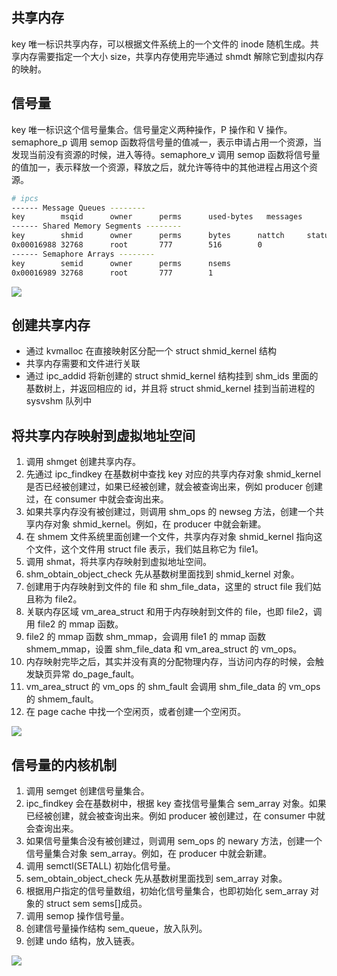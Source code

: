 ## 共享内存

key 唯一标识共享内存，可以根据文件系统上的一个文件的 inode 随机生成。共享内存需要指定一个大小 size，共享内存使用完毕通过 shmdt 解除它到虚拟内存的映射。

## 信号量

key 唯一标识这个信号量集合。信号量定义两种操作，P 操作和 V 操作。semaphore_p 调用 semop 函数将信号量的值减一，表示申请占用一个资源，当发现当前没有资源的时候，进入等待。semaphore_v 调用 semop 函数将信号量的值加一，表示释放一个资源，释放之后，就允许等待中的其他进程占用这个资源。

```bash
# ipcs
------ Message Queues --------
key        msqid      owner      perms      used-bytes   messages
------ Shared Memory Segments --------
key        shmid      owner      perms      bytes      nattch     status
0x00016988 32768      root       777        516        0
------ Semaphore Arrays --------
key        semid      owner      perms      nsems
0x00016989 32768      root       777        1
```

![](https://blog-1252173264.cos.ap-shanghai.myqcloud.com/1649680520126-bc4b6458-6982-48d1-8bdd-421cbd405fa0.png)

## 创建共享内存

- 通过 kvmalloc 在直接映射区分配一个 struct shmid_kernel 结构
- 共享内存需要和文件进行关联
- 通过 ipc_addid 将新创建的 struct shmid_kernel 结构挂到 shm_ids 里面的基数树上，并返回相应的 id，并且将 struct shmid_kernel 挂到当前进程的 sysvshm 队列中

## 将共享内存映射到虚拟地址空间

1. 调用 shmget 创建共享内存。
2. 先通过 ipc_findkey 在基数树中查找 key 对应的共享内存对象 shmid_kernel 是否已经被创建过，如果已经被创建，就会被查询出来，例如 producer 创建过，在 consumer 中就会查询出来。
3. 如果共享内存没有被创建过，则调用 shm_ops 的 newseg 方法，创建一个共享内存对象 shmid_kernel。例如，在 producer 中就会新建。
4. 在 shmem 文件系统里面创建一个文件，共享内存对象 shmid_kernel 指向这个文件，这个文件用 struct file 表示，我们姑且称它为 file1。
5. 调用 shmat，将共享内存映射到虚拟地址空间。
6. shm_obtain_object_check 先从基数树里面找到 shmid_kernel 对象。
7. 创建用于内存映射到文件的 file 和 shm_file_data，这里的 struct file 我们姑且称为 file2。
8. 关联内存区域 vm_area_struct 和用于内存映射到文件的 file，也即 file2，调用 file2 的 mmap 函数。
9. file2 的 mmap 函数 shm_mmap，会调用 file1 的 mmap 函数 shmem_mmap，设置 shm_file_data 和 vm_area_struct 的 vm_ops。
10. 内存映射完毕之后，其实并没有真的分配物理内存，当访问内存的时候，会触发缺页异常 do_page_fault。
11. vm_area_struct 的 vm_ops 的 shm_fault 会调用 shm_file_data 的 vm_ops 的 shmem_fault。
12. 在 page cache 中找一个空闲页，或者创建一个空闲页。

![](https://blog-1252173264.cos.ap-shanghai.myqcloud.com/1649680927406-f6bbd1a7-41aa-4dde-890d-5ba1c03b23c4.png)

## 信号量的内核机制

1. 调用 semget 创建信号量集合。
2. ipc_findkey 会在基数树中，根据 key 查找信号量集合 sem_array 对象。如果已经被创建，就会被查询出来。例如 producer 被创建过，在 consumer 中就会查询出来。
3. 如果信号量集合没有被创建过，则调用 sem_ops 的 newary 方法，创建一个信号量集合对象 sem_array。例如，在 producer 中就会新建。
4. 调用 semctl(SETALL) 初始化信号量。
5. sem_obtain_object_check 先从基数树里面找到 sem_array 对象。
6. 根据用户指定的信号量数组，初始化信号量集合，也即初始化 sem_array 对象的 struct sem sems[]成员。
7. 调用 semop 操作信号量。
8. 创建信号量操作结构 sem_queue，放入队列。
9. 创建 undo 结构，放入链表。

![](https://blog-1252173264.cos.ap-shanghai.myqcloud.com/1649681268910-c8f5e087-2b86-4495-96cf-e7e3285d541d.png)
